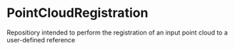 # PointCloudRegistration
Repositiory intended to perform the registration of an input point cloud to a user-defined reference 
